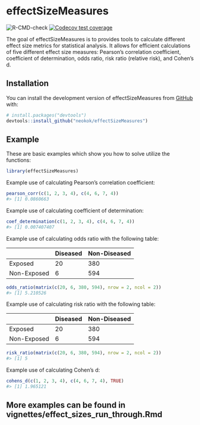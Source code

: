 
<!-- README.md is generated from README.Rmd. Please edit that file -->

# effectSizeMeasures

<!-- badges: start -->

![R-CMD-check](https://github.com/neokok/effectSizeMeasures/actions/workflows/R-CMD-check.yaml/badge.svg)
[![Codecov test
coverage](https://codecov.io/gh/neokok/effectSizeMeasures/graph/badge.svg)](https://app.codecov.io/gh/neokok/effectSizeMeasures)

<!-- badges: end -->

The goal of effectSizeMeasures is to provides tools to calculate
different effect size metrics for statistical analysis. It allows for
efficient calculations of five different effect size measures: Pearson’s
correlation coefficient, coefficient of determination, odds ratio, risk
ratio (relative risk), and Cohen’s d. 

## Installation

You can install the development version of effectSizeMeasures from
[GitHub](https://github.com/) with:

``` r
# install.packages("devtools")
devtools::install_github("neokok/effectSizeMeasures")
```

## Example

These are basic examples which show you how to solve utilize the
functions:

``` r
library(effectSizeMeasures)
```

Example use of calculating Pearson’s correlation coefficient:

``` r
pearson_corr(c(1, 2, 3, 4), c(4, 6, 7, 4))
#> [1] 0.0860663
```

Example use of calculating coefficient of determination:

``` r
coef_determination(c(1, 2, 3, 4), c(4, 6, 7, 4))
#> [1] 0.007407407
```

Example use of calculating odds ratio with the following table:

|             | Diseased | Non-Diseased |
|-------------|----------|--------------|
| Exposed     | 20       | 380          |
| Non-Exposed | 6        | 594          |

``` r
odds_ratio(matrix(c(20, 6, 380, 594), nrow = 2, ncol = 2))
#> [1] 5.210526
```

Example use of calculating risk ratio with the following table:

|             | Diseased | Non-Diseased |
|-------------|----------|--------------|
| Exposed     | 20       | 380          |
| Non-Exposed | 6        | 594          |

``` r
risk_ratio(matrix(c(20, 6, 380, 594), nrow = 2, ncol = 2))
#> [1] 5
```

Example use of calculating Cohen’s d:

``` r
cohens_d(c(1, 2, 3, 4), c(4, 6, 7, 4), TRUE)
#> [1] 1.965121
```

## More examples can be found in vignettes/effect_sizes_run_through.Rmd
